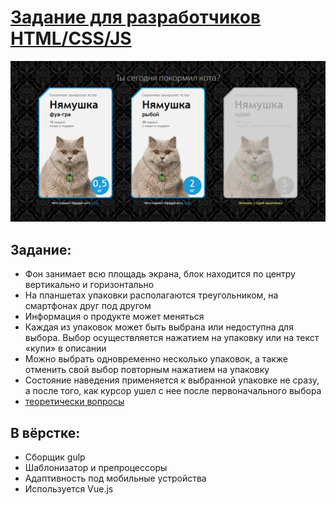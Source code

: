 # [Задание для разработчиков HTML/CSS/JS](https://agants.github.io/funbox-test/)

![](image.gif)

## Задание:
* Фон занимает всю площадь экрана, блок находится по центру вертикально и горизонтально
* На планшетах упаковки располагаются треугольником, на смартфонах друг под другом
* Информация о продукте может меняться
* Каждая из упаковок может быть выбрана или недоступна для выбора. Выбор осуществляется нажатием на упаковку или на текст «купи» в описании
* Можно выбрать одновременно несколько упаковок, а также отменить свой выбор повторным нажатием на упаковку
* Состояние наведения применяется к выбранной упаковке не сразу, а после того, как курсор ушел с нее после первоначального выбора
* [теоретически вопросы](https://github.com/aGants/funbox-test/blob/master/questions.md)

## В вёрстке:
* Сборщик gulp
* Шаблонизатор и препроцессоры
* Адаптивность под мобильные устройства
* Используется Vue.js